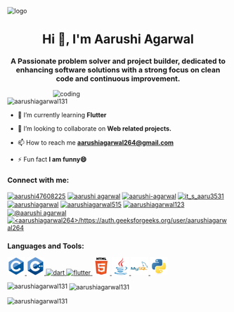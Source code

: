 ![logo](https://github.com/aarushiagarwal131/aarushiagarwal131/blob/main/1.png)
<h1 align="center">Hi 👋, I'm Aarushi Agarwal</h1>
<h3 align="center">A Passionate problem solver and project builder, dedicated to enhancing software solutions with a strong focus on clean code and continuous improvement.</h3>
<img align="right" alt="coding" width="400" src="https://camo.githubusercontent.com/691cdc5f9c4dc0e88650b97d480af9237d9422963bd1184f95e00087d3aa8bbd/68747470733a2f2f692e696d6775722e636f6d2f72486c456444712e676966">

<p align="left"> <img src="https://komarev.com/ghpvc/?username=aarushiagarwal131&label=Profile%20views&color=0e75b6&style=flat" alt="aarushiagarwal131" /> </p>

- 🌱 I’m currently learning **Flutter**

- 👯 I’m looking to collaborate on **Web related projects.**

- 📫 How to reach me **aarushiagarwal264@gmail.com**

- ⚡ Fun fact **I am funny😄**

<h3 align="left">Connect with me:</h3>
<p align="left">
<a href="https://twitter.com/aarushi47608225" target="blank"><img align="center" src="https://raw.githubusercontent.com/rahuldkjain/github-profile-readme-generator/master/src/images/icons/Social/twitter.svg" alt="aarushi47608225" height="30" width="40" /></a>
<a href="https://linkedin.com/in/aarushi-agarwal-0a7b10227" target="blank"><img align="center" src="https://raw.githubusercontent.com/rahuldkjain/github-profile-readme-generator/master/src/images/icons/Social/linked-in-alt.svg" alt="aarushi agarwal" height="30" width="40" /></a>
<a href="https://stackoverflow.com/users/18428666/aarushi-agarwal" target="blank"><img align="center" src="https://raw.githubusercontent.com/rahuldkjain/github-profile-readme-generator/master/src/images/icons/Social/stack-overflow.svg" alt="aarushi-agarwal" height="30" width="40" /></a>
<a href="https://instagram.com/it_s_aaru3531" target="blank"><img align="center" src="https://raw.githubusercontent.com/rahuldkjain/github-profile-readme-generator/master/src/images/icons/Social/instagram.svg" alt="it_s_aaru3531" height="30" width="40" /></a>
<a href="https://www.codechef.com/users/aarushiagarwal" target="blank"><img align="center" src="https://cdn.jsdelivr.net/npm/simple-icons@3.1.0/icons/codechef.svg" alt="aarushiagarwal" height="30" width="40" /></a>
<a href="https://codeforces.com/profile/aarushiagarwal515" target="blank"><img align="center" src="https://raw.githubusercontent.com/rahuldkjain/github-profile-readme-generator/master/src/images/icons/Social/codeforces.svg" alt="aarushiagarwal515" height="30" width="40" /></a>
<a href="https://www.leetcode.com/aarushiagarwal123" target="blank"><img align="center" src="https://raw.githubusercontent.com/rahuldkjain/github-profile-readme-generator/master/src/images/icons/Social/leet-code.svg" alt="aarushiagarwal123" height="30" width="40" /></a>
<a href="https://www.hackerearth.com/@aarushiagarwal264" target="blank"><img align="center" src="https://raw.githubusercontent.com/rahuldkjain/github-profile-readme-generator/master/src/images/icons/Social/hackerearth.svg" alt="@aarushi agarwal" height="30" width="40" /></a>
<a href="https://auth.geeksforgeeks.org/user/<aarushiagarwal264>/https://auth.geeksforgeeks.org/user/aarushiagarwal264" target="blank"><img align="center" src="https://raw.githubusercontent.com/rahuldkjain/github-profile-readme-generator/master/src/images/icons/Social/geeks-for-geeks.svg" alt="<aarushiagarwal264>/https://auth.geeksforgeeks.org/user/aarushiagarwal264" height="30" width="40" /></a>
</p>

<h3 align="left">Languages and Tools:</h3>
<p align="left"> <a href="https://www.cprogramming.com/" target="_blank" rel="noreferrer"> <img src="https://raw.githubusercontent.com/devicons/devicon/master/icons/c/c-original.svg" alt="c" width="40" height="40"/> </a> <a href="https://www.w3schools.com/cpp/" target="_blank" rel="noreferrer"> <img src="https://raw.githubusercontent.com/devicons/devicon/master/icons/cplusplus/cplusplus-original.svg" alt="cplusplus" width="40" height="40"/> </a> <a href="https://dart.dev" target="_blank" rel="noreferrer"> <img src="https://www.vectorlogo.zone/logos/dartlang/dartlang-icon.svg" alt="dart" width="40" height="40"/> </a> <a href="https://flutter.dev" target="_blank" rel="noreferrer"> <img src="https://www.vectorlogo.zone/logos/flutterio/flutterio-icon.svg" alt="flutter" width="40" height="40"/> </a> <a href="https://www.w3.org/html/" target="_blank" rel="noreferrer"> <img src="https://raw.githubusercontent.com/devicons/devicon/master/icons/html5/html5-original-wordmark.svg" alt="html5" width="40" height="40"/> </a> <a href="https://www.java.com" target="_blank" rel="noreferrer"> <img src="https://raw.githubusercontent.com/devicons/devicon/master/icons/java/java-original.svg" alt="java" width="40" height="40"/> </a> <a href="https://www.mysql.com/" target="_blank" rel="noreferrer"> <img src="https://raw.githubusercontent.com/devicons/devicon/master/icons/mysql/mysql-original-wordmark.svg" alt="mysql" width="40" height="40"/> </a> <a href="https://www.python.org" target="_blank" rel="noreferrer"> <img src="https://raw.githubusercontent.com/devicons/devicon/master/icons/python/python-original.svg" alt="python" width="40" height="40"/> </a> </p>

<p><img align="left" src="https://github-readme-stats.vercel.app/api/top-langs?username=aarushiagarwal131&show_icons=true&locale=en&layout=compact" alt="aarushiagarwal131" /></p>

<p>&nbsp;<img align="center" src="https://github-readme-stats.vercel.app/api?username=aarushiagarwal131&show_icons=true&locale=en" alt="aarushiagarwal131" /></p>

<p><img align="center" src="https://github-readme-streak-stats.herokuapp.com/?user=aarushiagarwal131&" alt="aarushiagarwal131" /></p>
